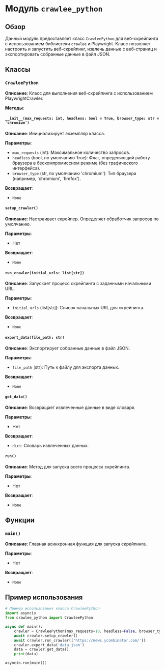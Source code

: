 # Модуль `crawlee_python`

## Обзор

Данный модуль предоставляет класс `CrawleePython` для веб-скрейпинга с использованием библиотеки `crawlee` и Playwright. Класс позволяет настроить и запустить веб-скрейпинг, извлечь данные с веб-страниц и экспортировать собранные данные в файл JSON.

## Классы

### `CrawleePython`

**Описание**: Класс для выполнения веб-скрейпинга с использованием PlaywrightCrawler.

**Методы**:

#### `__init__(max_requests: int, headless: bool = True, browser_type: str = 'chromium')`

**Описание**: Инициализирует экземпляр класса.

**Параметры**:

- `max_requests` (int): Максимальное количество запросов.
- `headless` (bool, по умолчанию True): Флаг, определяющий работу браузера в бескомпромиссном режиме (без графического интерфейса).
- `browser_type` (str, по умолчанию 'chromium'): Тип браузера (например, 'chromium', 'firefox').

**Возвращает**:
- `None`

#### `setup_crawler()`

**Описание**: Настраивает скрейпер. Определяет обработчик запросов по умолчанию.

**Параметры**:
- Нет

**Возвращает**:
- `None`

#### `run_crawler(initial_urls: list[str])`

**Описание**: Запускает процесс скрейпинга с заданными начальными URL.

**Параметры**:
- `initial_urls` (list[str]): Список начальных URL для скрейпинга.

**Возвращает**:
- `None`

#### `export_data(file_path: str)`

**Описание**: Экспортирует собранные данные в файл JSON.

**Параметры**:
- `file_path` (str): Путь к файлу для экспорта данных.

**Возвращает**:
- `None`

#### `get_data()`

**Описание**: Возвращает извлеченные данные в виде словаря.

**Параметры**:
- Нет

**Возвращает**:
- `dict`: Словарь извлеченных данных.

#### `run()`

**Описание**: Метод для запуска всего процесса скрейпинга.

**Параметры**:
- Нет

**Возвращает**:
- `None`


## Функции

### `main()`

**Описание**: Главная асинхронная функция для запуска скрейпинга.


**Параметры**:
- Нет

**Возвращает**:
- `None`

## Пример использования

```python
# Пример использования класса CrawleePython
import asyncio
from crawlee_python import CrawleePython

async def main():
    crawler = CrawleePython(max_requests=10, headless=False, browser_type='chromium')
    await crawler.setup_crawler()
    await crawler.run_crawler(['https://news.ycombinator.com/'])
    crawler.export_data('data.json')
    data = crawler.get_data()
    print(data)

asyncio.run(main())
```
```
```
```